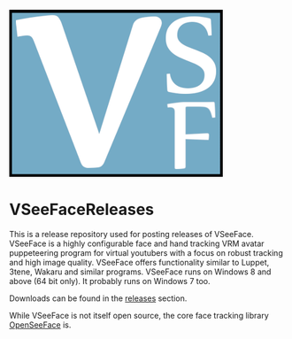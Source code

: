 ![VSF.png](https://raw.githubusercontent.com/emilianavt/VSeeFaceReleases/master/VSF.png)

# VSeeFaceReleases
This is a release repository used for posting releases of VSeeFace. VSeeFace is a highly configurable face and hand tracking VRM avatar puppeteering program for virtual youtubers with a focus on robust tracking and high image quality. VSeeFace offers functionality similar to Luppet, 3tene, Wakaru and similar programs. VSeeFace runs on Windows 8 and above (64 bit only). It probably runs on Windows 7 too.

Downloads can be found in the [releases](https://github.com/emilianavt/VSeeFaceReleases/releases) section.

While VSeeFace is not itself open source, the core face tracking library [OpenSeeFace](https://github.com/emilianavt/OpenSeeFace) is.
